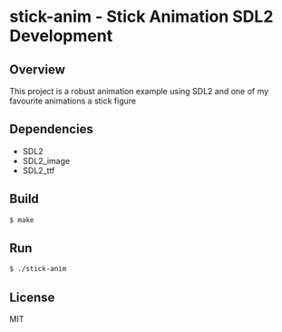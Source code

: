 # stick-anim - Stick Animation SDL2 Development

## Overview

This project is a robust animation example using SDL2 and one of my favourite animations a stick figure

## Dependencies

-   SDL2
-   SDL2_image
-   SDL2_ttf

## Build

```bash
$ make
```

## Run

```bash
$ ./stick-anim
```

## License

MIT
